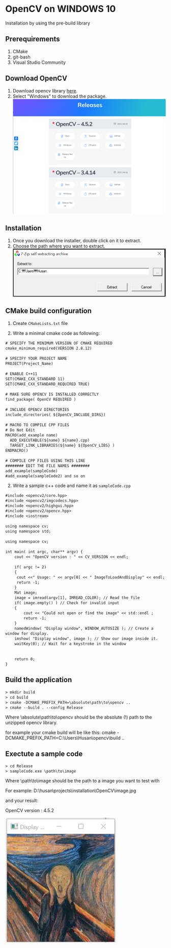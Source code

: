 # OpenCV on WINDOWS 10
Installation by using the pre-build library

## Prerequirements
1. CMake
2. git-bash
3. Visual Studio Community

## Download OpenCV
1. Download opencv library [here](https://opencv.org/releases/).
2. Select "Windows" to download the package.
![alt text](https://github.com/martianvenusian/installations/blob/master/OpenCV/opencv_download_01.png?raw=true)


## Installation
1. Once you download the installer, double click on it to extract.
2. Choose the path where you want to extract.
![alt text](https://github.com/martianvenusian/installations/blob/master/OpenCV/installation_01.png?raw=true)


## CMake build configuration 

1. Create `CMakeLists.txt` file

2. Write a minimal cmake code as following:

```
# SPECIFY THE MINIMUM VERSION OF CMAKE REQUIRED
cmake_minimum_required(VERSION 2.8.12)

# SPECIFY YOUR PROJECT NAME
PROJECT(Project_Name)

# ENABLE C++11
SET(CMAKE_CXX_STANDARD 11)
SET(CMAKE_CXX_STANDARD_REQUIRED TRUE)

# MAKE SURE OPENCV IS INSTALLED CORRECTLY
find_package( OpenCV REQUIRED )

# INCLUDE OPENCV DIRECTORIES
include_directories( ${OpenCV_INCLUDE_DIRS})

# MACRO TO COMPILE CPP FILES
# Do Not Edit
MACRO(add_example name)
  ADD_EXECUTABLE(${name} ${name}.cpp)
  TARGET_LINK_LIBRARIES(${name} ${OpenCV_LIBS} )
ENDMACRO()

# COMPILE CPP FILES USING THIS LINE
######## EDIT THE FILE NAMES ########
add_example(sampleCode)
#add_example(sampleCode2) and so on
```

2. Write a sample c++ code and name it as `sampleCode.cpp`

```
#include <opencv2/core.hpp>
#include <opencv2/imgcodecs.hpp>
#include <opencv2/highgui.hpp>
#include <opencv2/opencv.hpp>
#include <iostream>

using namespace cv;
using namespace std;

using namespace cv;

int main( int argc, char** argv) {
	cout << "OpenCV version : " << CV_VERSION << endl;

	if( argc != 2)
    {
     cout <<" Usage: " << argv[0] << " ImageToLoadAndDisplay" << endl;
     return -1;
    }
    Mat image;
    image = imread(argv[1], IMREAD_COLOR); // Read the file
    if( image.empty() ) // Check for invalid input
    {
        cout << "Could not open or find the image" << std::endl ;
        return -1;
    }
    namedWindow( "Display window", WINDOW_AUTOSIZE ); // Create a window for display.
    imshow( "Display window", image ); // Show our image inside it.
    waitKey(0); // Wait for a keystroke in the window
    

	return 0;
}
```

## Build the application

```
> mkdir build
> cd build
> cmake -DCMAKE_PREFIX_PATH=\absolute\path\to\opencv ..
> cmake --build . --config Release
```

Where \absolute\path\to\opencv should be the absolute (!) path to the unzipped opencv library.

for example your cmake build will be like this: cmake -DCMAKE_PREFIX_PATH=C:\Users\Husan\opencv\build ..

## Exectute a sample code

```
> cd Release
> sampleCode.exe \path\to\image
```

Where \path\to\image should be the path to a image you want to test with

For example: D:\husan\projects\installation\OpenCV\image.jpg

and your result:

OpenCV version : 4.5.2

![alt text](https://github.com/martianvenusian/installations/blob/master/OpenCV/image.png?raw=true)